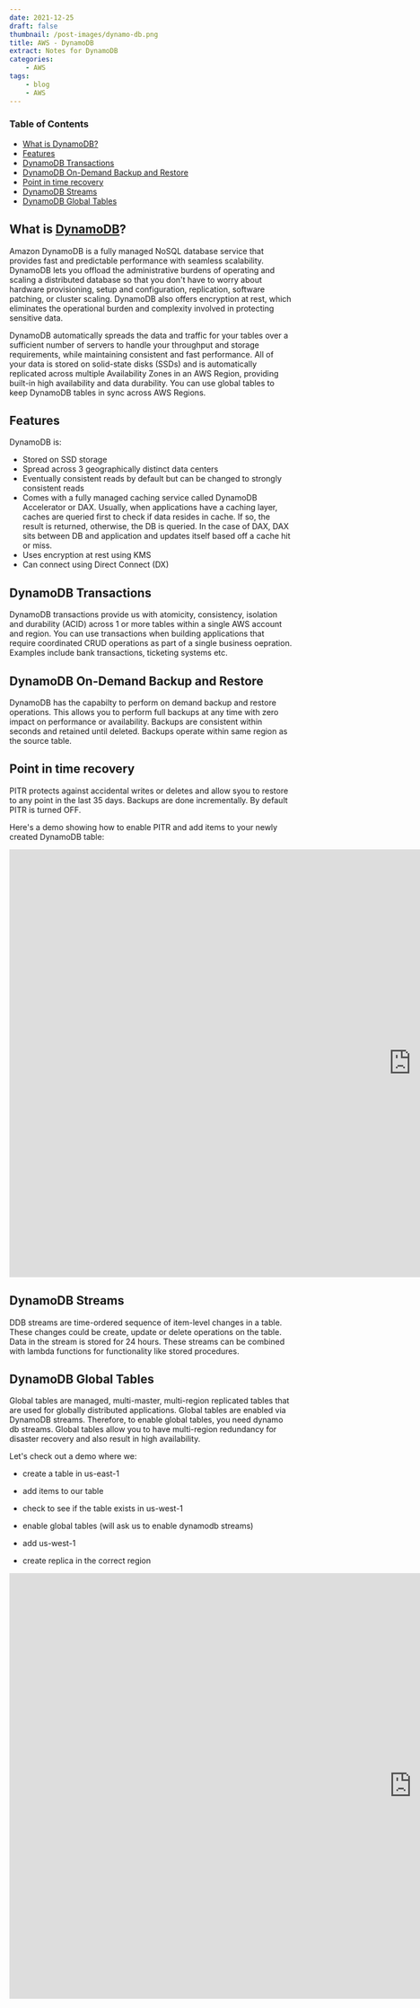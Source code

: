 ```yaml
---
date: 2021-12-25
draft: false
thumbnail: /post-images/dynamo-db.png
title: AWS - DynamoDB
extract: Notes for DynamoDB
categories:
    - AWS
tags:
    - blog
    - AWS
--- 
```



### Table of Contents

- [What is DynamoDB?](#what-is-dynamodb)
- [Features](#features)
- [DynamoDB Transactions](#dynamodb-transactions)
- [DynamoDB On-Demand Backup and Restore](#dynamodb-on-demand-backup-and-restore)
- [Point in time recovery](#point-in-time-recovery)
- [DynamoDB Streams](#dynamodb-streams)
- [DynamoDB Global Tables](#dynamodb-global-tables)




## What is [DynamoDB](https://docs.aws.amazon.com/amazondynamodb/latest/developerguide/Introduction.html)?
Amazon DynamoDB is a fully managed NoSQL database service that provides fast and predictable performance with seamless scalability. DynamoDB lets you offload the administrative burdens of operating and scaling a distributed database so that you don't have to worry about hardware provisioning, setup and configuration, replication, software patching, or cluster scaling. DynamoDB also offers encryption at rest, which eliminates the operational burden and complexity involved in protecting sensitive data.

DynamoDB automatically spreads the data and traffic for your tables over a sufficient number of servers to handle your throughput and storage requirements, while maintaining consistent and fast performance. All of your data is stored on solid-state disks (SSDs) and is automatically replicated across multiple Availability Zones in an AWS Region, providing built-in high availability and data durability. You can use global tables to keep DynamoDB tables in sync across AWS Regions. 

## Features

DynamoDB is:
- Stored on SSD storage
- Spread across 3 geographically distinct data centers
- Eventually consistent reads by default but can be changed to strongly consistent reads
- Comes with a fully managed caching service called DynamoDB Accelerator or DAX. Usually, when applications have a caching layer, caches are queried first to check if data resides in cache. If so, the result is returned, otherwise, the DB is queried. In the case of DAX, DAX sits between DB and application and updates itself based off a cache hit or miss.
- Uses encryption at rest using KMS
- Can connect using Direct Connect (DX)

## DynamoDB Transactions

DynamoDB transactions provide us with atomicity, consistency, isolation and durability (ACID) across 1 or more tables within a single AWS account and region. You can use transactions when building applications that require coordinated CRUD operations as part of a single business oepration. Examples include bank transactions, ticketing systems etc.

## DynamoDB On-Demand Backup and Restore

DynamoDB has the capabilty to perform on demand backup and restore operations. This allows you to perform full backups at any time with zero impact on performance or availability. Backups are consistent within seconds and retained until deleted. Backups operate within same region as the source table. 

## Point in time recovery

PITR protects against accidental writes or deletes and allow syou to restore to any point in the last 35 days. Backups are done incrementally. By default PITR is turned OFF. 

Here's a demo showing how to enable PITR and add items to your newly created DynamoDB table:

<!-- copy and paste. Modify height and width if desired. -->
<iframe class="embeddedObject shadow resizable" name="embedded_content" scrolling="no" frameborder="0" type="text/html" 
        style="overflow:hidden;" src="https://www.screencast.com/users/IqbalKhan8502/folders/Capture/media/cff63444-1109-485b-8d57-8d8362e07802/embed" height="762" width="1432" webkitallowfullscreen mozallowfullscreen allowfullscreen></iframe>

## DynamoDB Streams

DDB streams are time-ordered sequence of item-level changes in a table. These changes could be create, update or delete operations on the table. Data in the stream is stored for 24 hours. These streams can be combined with lambda functions for functionality like stored procedures. 

## DynamoDB Global Tables

Global tables are managed, multi-master, multi-region replicated tables that are used for globally distributed applications. Global tables are enabled via DynamoDB streams. Therefore, to enable global tables, you need dynamo db streams. Global tables allow you to have multi-region redundancy for disaster recovery and also result in high availability. 

Let's check out a demo where we:

- create a table in us-east-1
- add items to our table
- check to see if the table exists in us-west-1
- enable global tables (will ask us to enable dynamodb streams)
- add us-west-1
- create replica in the correct region
  
  <!-- copy and paste. Modify height and width if desired. -->
<iframe class="embeddedObject shadow resizable" name="embedded_content" scrolling="no" frameborder="0" type="text/html" 
        style="overflow:hidden;" src="https://www.screencast.com/users/IqbalKhan8502/folders/Capture/media/b3ff9c3e-2908-4e6b-9c3b-ec59c5ff07ec/embed" height="758" width="1434" webkitallowfullscreen mozallowfullscreen allowfullscreen></iframe>

